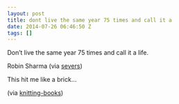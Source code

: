 ```yaml
---
layout: post
title: dont live the same year 75 times and call it a
date: 2014-07-26 06:46:50 Z
tags: []
---
```

Don’t live the same year 75 times and call it a life.

Robin Sharma (via [severs](http://severs.tumblr.com/))

This hit me like a brick…

(via [knitting-books](http://knitting-books.tumblr.com/))


